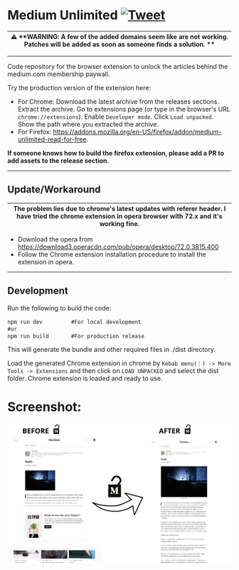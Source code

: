 # Medium Unlimited   [![Tweet](https://img.shields.io/twitter/url/http/shields.io.svg?style=social)](https://twitter.com/intent/tweet?text=Yay!!%20I%20found%20this%20open%20source%20chrome%20extension%20to%20read%20Medium.com%20membership%20articles%20for%20free!%20%0ACheck%20it%20out%20-%20&url=https://github.com/manojVivek/medium-unlimited&hashtags=medium,membership,free,github,oss,opensource)

| :warning: **WARNING: A few of the added domains seem like are not working. Patches will be added as soon as someone finds a solution. ** |
| --- |

---

Code repository for the browser extension to unlock the articles behind the medium.com membership paywall.

Try the production version of the extension here:
- For Chrome: Download the latest archive from the releases sections. Extract the archive. Go to extensions page (or type in the browser's URL `chrome://extensions`). Enable `Developer mode`. Click `Load unpacked`. Show the path where you extracted the archive.
- For Firefox: https://addons.mozilla.org/en-US/firefox/addon/medium-unlimited-read-for-free.

**If someone knows how to build the firefox extension, please add a PR to add assets to the release section.** 

---

## Update/Workaround

| The problem lies due to chrome's latest updates with referer header. I have tried the chrome extension in opera browser with 72.x and it's working fine. |
| --- |

- Download the opera from https://download3.operacdn.com/pub/opera/desktop/72.0.3815.400
- Follow the Chrome extension installation procedure to install the extension in opera.

---

## Development

Run the following to build the code:

```shell
npm run dev         #For local development
#or
npm run build       #For production release
```

This will generate the bundle and other required files in ./dist directory.

Load the generated Chrome extension in chrome by `Kebab menu(⋮) -> More Tools -> Extensions` and then click on `LOAD UNPACKED` and select the dist folder.
Chrome extension is loaded and ready to use.

# Screenshot:
![alt text](https://raw.githubusercontent.com/manojVivek/medium-unlimited/master/designs/screenshot.png "Before after comparison")
